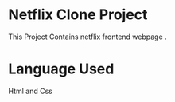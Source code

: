 # Netflix Clone Project

This Project Contains netflix frontend webpage .

# Language Used

Html and Css
